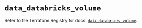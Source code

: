 # `data_databricks_volume`

Refer to the Terraform Registry for docs: [`data_databricks_volume`](https://registry.terraform.io/providers/databricks/databricks/1.49.0/docs/data-sources/volume).
